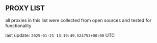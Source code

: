 ## PROXY LIST

all proxies in this list were collected from open sources and tested for functionality

last update: `2025-01-21 13:19:49.524753+00:00` UTC
